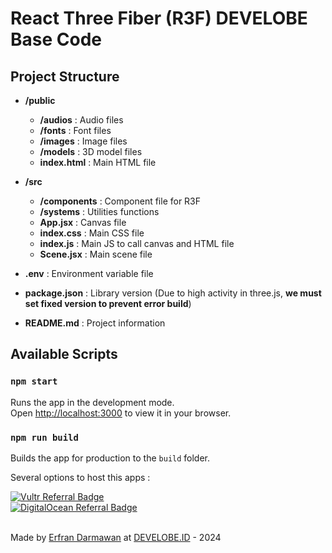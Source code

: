 # React Three Fiber (R3F) DEVELOBE Base Code

## Project Structure
- <b>/public</b>
  - <b>/audios</b> : Audio files
  - <b>/fonts</b> : Font files
  - <b>/images</b> : Image files
  - <b>/models</b> : 3D model files
  - <b>index.html</b> : Main HTML file

- <b>/src</b>
  - <b>/components</b> : Component file for R3F
  - <b>/systems</b> : Utilities functions
  - <b>App.jsx</b> : Canvas file
  - <b>index.css</b> : Main CSS file
  - <b>index.js</b> : Main JS to call canvas and HTML file
  - <b>Scene.jsx</b> : Main scene file

- <b>.env</b> : Environment variable file
- <b>package.json</b> : Library version (Due to high activity in three.js, <b>we must set fixed version to prevent error build</b>)
- <b>README.md</b> : Project information

## Available Scripts

### `npm start`

Runs the app in the development mode.\
Open [http://localhost:3000](http://localhost:3000) to view it in your browser.

### `npm run build`

Builds the app for production to the `build` folder.

Several options to host this apps :

[![Vultr Referral Badge](https://www.vultr.com/media/logo_onwhite.png)](https://www.vultr.com/?ref=9260837)
<br>
[![DigitalOcean Referral Badge](https://web-platforms.sfo2.cdn.digitaloceanspaces.com/WWW/Badge%201.svg)](https://www.digitalocean.com/?refcode=199d1d7b5b0d&utm_campaign=Referral_Invite&utm_medium=Referral_Program&utm_source=badge)

<br>
Made by <a href="https://instagram.com/erfrandarmawan/" target="_blank">Erfran Darmawan</a> at <a href="https://develobe.id" target="_blank">DEVELOBE.ID</a> - 2024
